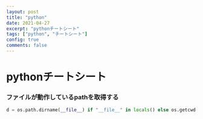 ```yaml
---
layout: post
title: "python"
date: 2021-04-27
excerpt: "pythonチートシート"
tags: ["python", "チートシート"]
config: true
comments: false
---
```


# pythonチートシート

### ファイルが動作しているpathを取得する

```python
d = os.path.dirname(__file__) if "__file__" in locals() else os.getcwd()
```
